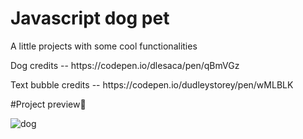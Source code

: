 <h1>Javascript dog pet</h1>
<p>A little projects with some cool functionalities<p>
 
 <p> Dog credits -- https://codepen.io/dlesaca/pen/qBmVGz  </p>
 <p> Text bubble credits -- https://codepen.io/dudleystorey/pen/wMLBLK </p>
 
 #Project preview👀
 
![dog](https://user-images.githubusercontent.com/69869262/155884965-2448a5d1-b394-4b85-8886-31a8932dc023.png)
